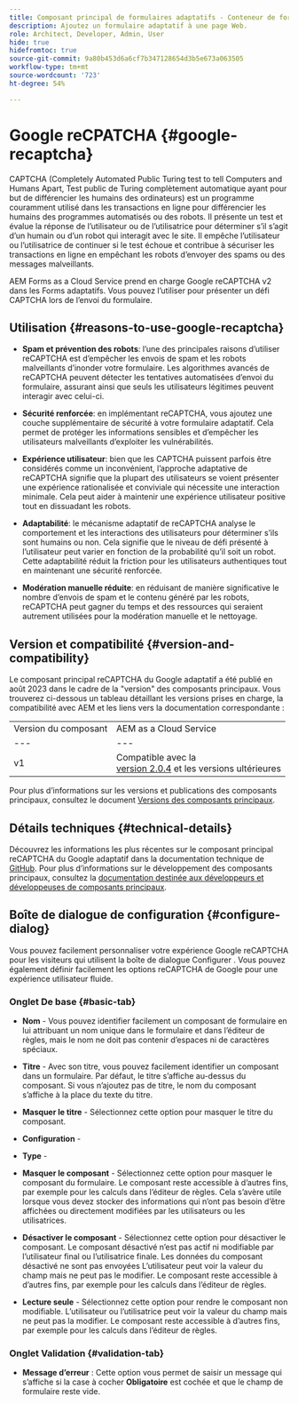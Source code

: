 ```yaml
---
title: Composant principal de formulaires adaptatifs - Conteneur de formulaires
description: Ajoutez un formulaire adaptatif à une page Web.
role: Architect, Developer, Admin, User
hide: true
hidefromtoc: true
source-git-commit: 9a80b453d6a6cf7b347128654d3b5e673a063505
workflow-type: tm+mt
source-wordcount: '723'
ht-degree: 54%

---
```



# Google reCPATCHA {#google-recaptcha}

CAPTCHA (Completely Automated Public Turing test to tell Computers and Humans Apart, Test public de Turing complètement automatique ayant pour but de différencier les humains des ordinateurs) est un programme couramment utilisé dans les transactions en ligne pour différencier les humains des programmes automatisés ou des robots. Il présente un test et évalue la réponse de l’utilisateur ou de l’utilisatrice pour déterminer s’il s’agit d’un humain ou d’un robot qui interagit avec le site. Il empêche l’utilisateur ou l’utilisatrice de continuer si le test échoue et contribue à sécuriser les transactions en ligne en empêchant les robots d’envoyer des spams ou des messages malveillants.

AEM Forms as a Cloud Service prend en charge Google reCAPTCHA v2 dans les Forms adaptatifs. Vous pouvez l’utiliser pour présenter un défi CAPTCHA lors de l’envoi du formulaire.

## Utilisation {#reasons-to-use-google-recaptcha}


- **Spam et prévention des robots**: l’une des principales raisons d’utiliser reCAPTCHA est d’empêcher les envois de spam et les robots malveillants d’inonder votre formulaire. Les algorithmes avancés de reCAPTCHA peuvent détecter les tentatives automatisées d’envoi du formulaire, assurant ainsi que seuls les utilisateurs légitimes peuvent interagir avec celui-ci.

- **Sécurité renforcée**: en implémentant reCAPTCHA, vous ajoutez une couche supplémentaire de sécurité à votre formulaire adaptatif. Cela permet de protéger les informations sensibles et d’empêcher les utilisateurs malveillants d’exploiter les vulnérabilités.

- **Expérience utilisateur**: bien que les CAPTCHA puissent parfois être considérés comme un inconvénient, l’approche adaptative de reCAPTCHA signifie que la plupart des utilisateurs se voient présenter une expérience rationalisée et conviviale qui nécessite une interaction minimale. Cela peut aider à maintenir une expérience utilisateur positive tout en dissuadant les robots.

- **Adaptabilité**: le mécanisme adaptatif de reCAPTCHA analyse le comportement et les interactions des utilisateurs pour déterminer s’ils sont humains ou non. Cela signifie que le niveau de défi présenté à l’utilisateur peut varier en fonction de la probabilité qu’il soit un robot. Cette adaptabilité réduit la friction pour les utilisateurs authentiques tout en maintenant une sécurité renforcée.

- **Modération manuelle réduite**: en réduisant de manière significative le nombre d’envois de spam et le contenu généré par les robots, reCAPTCHA peut gagner du temps et des ressources qui seraient autrement utilisées pour la modération manuelle et le nettoyage.

## Version et compatibilité {#version-and-compatibility}

Le composant principal reCAPTCHA du Google adaptatif a été publié en août 2023 dans le cadre de la &quot;version&quot; des composants principaux. Vous trouverez ci-dessous un tableau détaillant les versions prises en charge, la compatibilité avec AEM et les liens vers la documentation correspondante :

|  |  |
|---|---|
| Version du composant | AEM as a Cloud Service |
| --- | --- |
| v1 | Compatible avec la <br>[version 2.0.4](/help/versions.md) et les versions ultérieures | Compatible | Compatible |

Pour plus d’informations sur les versions et publications des composants principaux, consultez le document [Versions des composants principaux](/help/versions.md).

## Détails techniques {#technical-details}

Découvrez les informations les plus récentes sur le composant principal reCAPTCHA du Google adaptatif dans la documentation technique de [GitHub](https://github.com/adobe/aem-core-forms-components/tree/master/ui.af.apps/src/main/content/jcr_root/apps/core/fd/components/form/recaptcha/v1/recaptcha). Pour plus d’informations sur le développement des composants principaux, consultez la [documentation destinée aux développeurs et développeuses de composants principaux](/help/developing/overview.md).

## Boîte de dialogue de configuration {#configure-dialog}

Vous pouvez facilement personnaliser votre expérience Google reCAPTCHA pour les visiteurs qui utilisent la boîte de dialogue Configurer . Vous pouvez également définir facilement les options reCAPTCHA de Google pour une expérience utilisateur fluide.

### Onglet De base {#basic-tab}

- **Nom** - Vous pouvez identifier facilement un composant de formulaire en lui attribuant un nom unique dans le formulaire et dans l’éditeur de règles, mais le nom ne doit pas contenir d’espaces ni de caractères spéciaux.

- **Titre** - Avec son titre, vous pouvez facilement identifier un composant dans un formulaire. Par défaut, le titre s’affiche au-dessus du composant. Si vous n’ajoutez pas de titre, le nom du composant s’affiche à la place du texte du titre.

- **Masquer le titre** - Sélectionnez cette option pour masquer le titre du composant.

- **Configuration** -

- **Type** -

- **Masquer le composant** - Sélectionnez cette option pour masquer le composant du formulaire. Le composant reste accessible à d’autres fins, par exemple pour les calculs dans l’éditeur de règles. Cela s’avère utile lorsque vous devez stocker des informations qui n’ont pas besoin d’être affichées ou directement modifiées par les utilisateurs ou les utilisatrices.

- **Désactiver le composant** - Sélectionnez cette option pour désactiver le composant. Le composant désactivé n’est pas actif ni modifiable par l’utilisateur final ou l’utilisatrice finale. Les données du composant désactivé ne sont pas envoyées L’utilisateur peut voir la valeur du champ mais ne peut pas le modifier. Le composant reste accessible à d’autres fins, par exemple pour les calculs dans l’éditeur de règles.

- **Lecture seule** - Sélectionnez cette option pour rendre le composant non modifiable. L’utilisateur ou l’utilisatrice peut voir la valeur du champ mais ne peut pas la modifier. Le composant reste accessible à d’autres fins, par exemple pour les calculs dans l’éditeur de règles.

### Onglet Validation {#validation-tab}

- **Message d’erreur** : Cette option vous permet de saisir un message qui s’affiche si la case à cocher **Obligatoire** est cochée et que le champ de formulaire reste vide.

